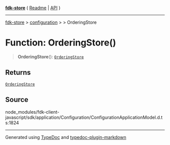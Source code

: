 [**fdk-store**](../../../README.md) ( [Readme](../../../README.md) \| [API](../../../API.md) )

---

[fdk-store](../../../API.md) > [configuration](../../README.md) > [<internal>](../README.md) > OrderingStore

# Function: OrderingStore()

> **OrderingStore**(): [`OrderingStore`](../type-aliases/type-alias.OrderingStore.md)

## Returns

[`OrderingStore`](../type-aliases/type-alias.OrderingStore.md)

## Source

node_modules/fdk-client-javascript/sdk/application/Configuration/ConfigurationApplicationModel.d.ts:1824

---

Generated using [TypeDoc](https://typedoc.org/) and [typedoc-plugin-markdown](https://www.npmjs.com/package/typedoc-plugin-markdown)
